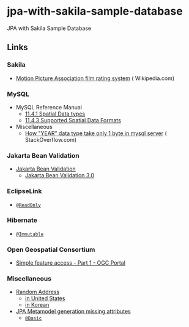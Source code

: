 # jpa-with-sakila-sample-database

JPA with Sakila Sample Database

## Links

### Sakila

* [Motion Picture Association film rating system](https://en.wikipedia.org/wiki/Motion_Picture_Association_film_rating_system) (
  Wikipedia.com)

### MySQL

* MySQL Reference Manual
    * [11.4.1 Spatial Data types](https://dev.mysql.com/doc/refman/8.0/en/spatial-type-overview.html)
    * [11.4.3 Supported Spatial Data Formats](https://dev.mysql.com/doc/refman/8.0/en/gis-data-formats.html)
* Miscellaneous
    * [How "YEAR" data type take only 1 byte in mysql server](https://stackoverflow.com/q/23074989/330457) (
      StackOverflow.com)

### Jakarta Bean Validation

* [Jakarta Bean Validation](https://beanvalidation.org/)
    * [Jakarta Bean Validation 3.0](https://beanvalidation.org/3.0/)

### EclipseLink

* [`@ReadOnly`](https://javadoc.io/doc/org.eclipse.persistence/eclipselink/latest/eclipselink/org/eclipse/persistence/annotations/ReadOnly.html)

### Hibernate

* [`@Immutable`](https://javadoc.io/doc/org.hibernate/hibernate-core/5.6.15.Final/org/hibernate/annotations/Immutable.html)

### Open Geospatial Consortium

* [Simple feature access - Part 1 - OGC Portal](https://portal.ogc.org/files/?artifact_id=25355)

### Miscellaneous

* [Random Address](https://www.bestrandoms.com/random-address)
    * [in United States](https://www.bestrandoms.com/random-address-in-us)
    * [in Korean](https://www.bestrandoms.com/random-address-in-ko)
* [JPA Metamodel generation missing attributes](https://stackoverflow.com/q/27333779/330457)
    * [`@Basic`](https://stackoverflow.com/a/41720695/330457)
